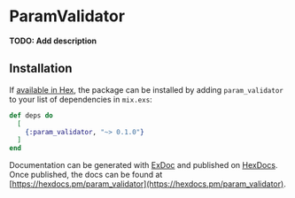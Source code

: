 # ParamValidator

**TODO: Add description**

## Installation

If [available in Hex](https://hex.pm/docs/publish), the package can be installed
by adding `param_validator` to your list of dependencies in `mix.exs`:

```elixir
def deps do
  [
    {:param_validator, "~> 0.1.0"}
  ]
end
```

Documentation can be generated with [ExDoc](https://github.com/elixir-lang/ex_doc)
and published on [HexDocs](https://hexdocs.pm). Once published, the docs can
be found at [https://hexdocs.pm/param_validator](https://hexdocs.pm/param_validator).

